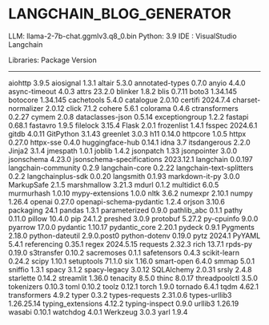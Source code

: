 # LANGCHAIN_BLOG_GENERATOR


LLM: llama-2-7b-chat.ggmlv3.q8_0.bin
Python: 3.9 
IDE : VisualStudio
Langchain

Libraries:
Package                   Version
------------------------- -----------
aiohttp                   3.9.5
aiosignal                 1.3.1
altair                    5.3.0
annotated-types           0.7.0
anyio                     4.4.0
async-timeout             4.0.3
attrs                     23.2.0
blinker                   1.8.2
blis                      0.7.11
boto3                     1.34.145
botocore                  1.34.145
cachetools                5.4.0
catalogue                 2.0.10
certifi                   2024.7.4
charset-normalizer        2.0.12
click                     7.1.2
cohere                    5.6.1
colorama                  0.4.6
ctransformers             0.2.27
cymem                     2.0.8
dataclasses-json          0.5.14
exceptiongroup            1.2.2
fastapi                   0.68.1
fastavro                  1.9.5
filelock                  3.15.4
Flask                     2.0.1
frozenlist                1.4.1
fsspec                    2024.6.1
gitdb                     4.0.11
GitPython                 3.1.43
greenlet                  3.0.3
h11                       0.14.0
httpcore                  1.0.5
httpx                     0.27.0
httpx-sse                 0.4.0
huggingface-hub           0.14.1
idna                      3.7
itsdangerous              2.2.0
Jinja2                    3.1.4
jmespath                  1.0.1
joblib                    1.4.2
jsonpatch                 1.33
jsonpointer               3.0.0
jsonschema                4.23.0
jsonschema-specifications 2023.12.1
langchain                 0.0.197
langchain-community       0.2.9
langchain-core            0.2.22
langchain-text-splitters  0.2.2
langchainplus-sdk         0.0.20
langsmith                 0.1.93
markdown-it-py            3.0.0
MarkupSafe                2.1.5
marshmallow               3.21.3
mdurl                     0.1.2
multidict                 6.0.5
murmurhash                1.0.10
mypy-extensions           1.0.0
nltk                      3.6.2
numexpr                   2.10.1
numpy                     1.26.4
openai                    0.27.0
openapi-schema-pydantic   1.2.4
orjson                    3.10.6
packaging                 24.1
pandas                    1.3.1
parameterized             0.9.0
pathlib_abc               0.1.1
pathy                     0.11.0
pillow                    10.4.0
pip                       24.1.2
preshed                   3.0.9
protobuf                  5.27.2
py-cpuinfo                9.0.0
pyarrow                   17.0.0
pydantic                  1.10.17
pydantic_core             2.20.1
pydeck                    0.9.1
Pygments                  2.18.0
python-dateutil           2.9.0.post0
python-dotenv             0.19.0
pytz                      2024.1
PyYAML                    5.4.1
referencing               0.35.1
regex                     2024.5.15
requests                  2.32.3
rich                      13.7.1
rpds-py                   0.19.0
s3transfer                0.10.2
sacremoses                0.1.1
safetensors               0.4.3
scikit-learn              0.24.2
scipy                     1.10.1
setuptools                71.1.0
six                       1.16.0
smart-open                6.4.0
smmap                     5.0.1
sniffio                   1.3.1
spacy                     3.1.2
spacy-legacy              3.0.12
SQLAlchemy                2.0.31
srsly                     2.4.8
starlette                 0.14.2
streamlit                 1.36.0
tenacity                  8.5.0
thinc                     8.0.17
threadpoolctl             3.5.0
tokenizers                0.10.3
toml                      0.10.2
toolz                     0.12.1
torch                     1.9.0
tornado                   6.4.1
tqdm                      4.62.1
transformers              4.9.2
typer                     0.3.2
types-requests            2.31.0.6
types-urllib3             1.26.25.14
typing_extensions         4.12.2
typing-inspect            0.9.0
urllib3                   1.26.19
wasabi                    0.10.1
watchdog                  4.0.1
Werkzeug                  3.0.3
yarl                      1.9.4
